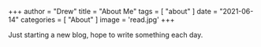 +++
author = "Drew"
title = "About Me"
tags = [
    "about"
]
date = "2021-06-14"
categories = [
    "About"
]
image = 'read.jpg'
+++

Just starting a new blog, hope to write something each day.

